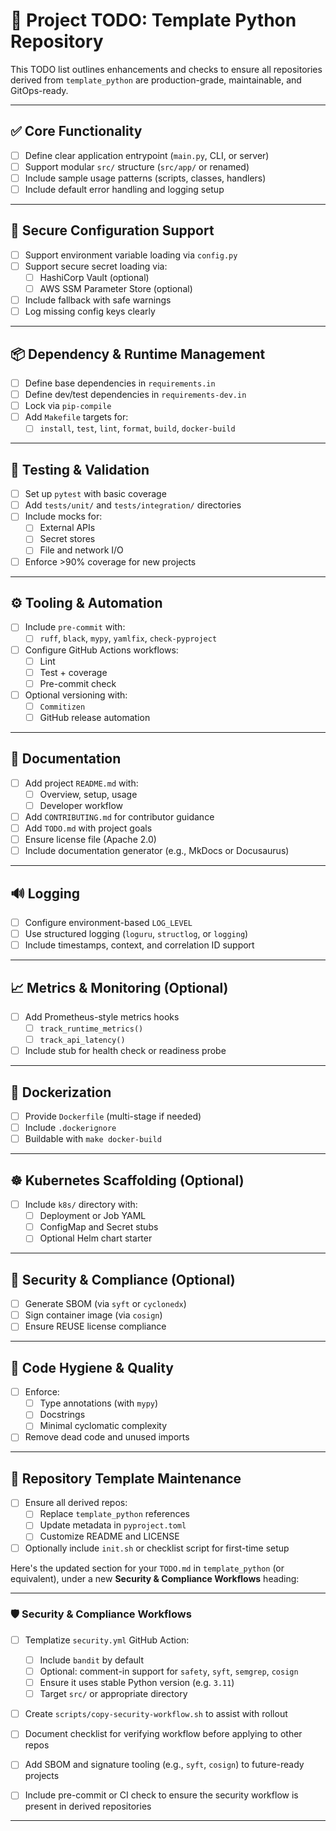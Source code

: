 # 📌 Project TODO: Template Python Repository

This TODO list outlines enhancements and checks to ensure all repositories
derived from `template_python` are production-grade, maintainable, and
GitOps-ready.

---

## ✅ Core Functionality

- [ ] Define clear application entrypoint (`main.py`, CLI, or server)
- [ ] Support modular `src/` structure (`src/app/` or renamed)
- [ ] Include sample usage patterns (scripts, classes, handlers)
- [ ] Include default error handling and logging setup

---

## 🔐 Secure Configuration Support

- [ ] Support environment variable loading via `config.py`
- [ ] Support secure secret loading via:
  - [ ] HashiCorp Vault (optional)
  - [ ] AWS SSM Parameter Store (optional)
- [ ] Include fallback with safe warnings
- [ ] Log missing config keys clearly

---

## 📦 Dependency & Runtime Management

- [ ] Define base dependencies in `requirements.in`
- [ ] Define dev/test dependencies in `requirements-dev.in`
- [ ] Lock via `pip-compile`
- [ ] Add `Makefile` targets for:
  - [ ] `install`, `test`, `lint`, `format`, `build`, `docker-build`

---

## 🧪 Testing & Validation

- [ ] Set up `pytest` with basic coverage
- [ ] Add `tests/unit/` and `tests/integration/` directories
- [ ] Include mocks for:
  - [ ] External APIs
  - [ ] Secret stores
  - [ ] File and network I/O
- [ ] Enforce >90% coverage for new projects

---

## ⚙️ Tooling & Automation

- [ ] Include `pre-commit` with:
  - [ ] `ruff`, `black`, `mypy`, `yamlfix`, `check-pyproject`
- [ ] Configure GitHub Actions workflows:
  - [ ] Lint
  - [ ] Test + coverage
  - [ ] Pre-commit check
- [ ] Optional versioning with:
  - [ ] `Commitizen`
  - [ ] GitHub release automation

---

## 📝 Documentation

- [ ] Add project `README.md` with:
  - [ ] Overview, setup, usage
  - [ ] Developer workflow
- [ ] Add `CONTRIBUTING.md` for contributor guidance
- [ ] Add `TODO.md` with project goals
- [ ] Ensure license file (Apache 2.0)
- [ ] Include documentation generator (e.g., MkDocs or Docusaurus)

---

## 🔊 Logging

- [ ] Configure environment-based `LOG_LEVEL`
- [ ] Use structured logging (`loguru`, `structlog`, or `logging`)
- [ ] Include timestamps, context, and correlation ID support

---

## 📈 Metrics & Monitoring (Optional)

- [ ] Add Prometheus-style metrics hooks
  - [ ] `track_runtime_metrics()`
  - [ ] `track_api_latency()`
- [ ] Include stub for health check or readiness probe

---

## 🐳 Dockerization

- [ ] Provide `Dockerfile` (multi-stage if needed)
- [ ] Include `.dockerignore`
- [ ] Buildable with `make docker-build`

---

## ☸️ Kubernetes Scaffolding (Optional)

- [ ] Include `k8s/` directory with:
  - [ ] Deployment or Job YAML
  - [ ] ConfigMap and Secret stubs
  - [ ] Optional Helm chart starter

---

## 🔐 Security & Compliance (Optional)

- [ ] Generate SBOM (via `syft` or `cyclonedx`)
- [ ] Sign container image (via `cosign`)
- [ ] Ensure REUSE license compliance

---

## 🧹 Code Hygiene & Quality

- [ ] Enforce:
  - [ ] Type annotations (with `mypy`)
  - [ ] Docstrings
  - [ ] Minimal cyclomatic complexity
- [ ] Remove dead code and unused imports

---

## 🧭 Repository Template Maintenance

- [ ] Ensure all derived repos:
  - [ ] Replace `template_python` references
  - [ ] Update metadata in `pyproject.toml`
  - [ ] Customize README and LICENSE
- [ ] Optionally include `init.sh` or checklist script for first-time setup

Here's the updated section for your `TODO.md` in `template_python` (or
equivalent), under a new **Security & Compliance Workflows** heading:

---

### 🛡️ Security & Compliance Workflows

- [ ] Templatize `security.yml` GitHub Action:

  - [ ] Include `bandit` by default
  - [ ] Optional: comment-in support for `safety`, `syft`, `semgrep`, `cosign`
  - [ ] Ensure it uses stable Python version (e.g. `3.11`)
  - [ ] Target `src/` or appropriate directory

- [ ] Create `scripts/copy-security-workflow.sh` to assist with rollout
- [ ] Document checklist for verifying workflow before applying to other repos
- [ ] Add SBOM and signature tooling (e.g., `syft`, `cosign`) to future-ready
      projects
- [ ] Include pre-commit or CI check to ensure the security workflow is present
      in derived repositories

---
